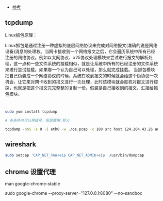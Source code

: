 * [参考](https://www.jianshu.com/p/a62ed1bb5b20)
## tcpdump

Linux抓包原理：

Linux抓包是通过注册一种虚拟的底层网络协议来完成对网络报文(准确的说是网络设备)消息的处理权。当网卡接收到一个网络报文之后，它会遍历系统中所有已经注册的网络协议，例如以太网协议、x25协议处理模块来尝试进行报文的解析处理，这一点和一些文件系统的挂载相似，就是让系统中所有的已经注册的文件系统来进行尝试挂载，如果哪一个认为自己可以处理，那么就完成挂载。
当抓包模块把自己伪装成一个网络协议的时候，系统在收到报文的时候就会给这个伪协议一次机会，让它来对网卡收到的报文进行一次处理，此时该模块就会趁机对报文进行窥探，也就是把这个报文完完整整的复制一份，假装是自己接收到的报文，汇报给抓包模块。

```sh


sudo yum install tcpdump

# 多条件时可以用括号，但是要用\转义

tcpdump -nnS -s 0 -i eth0 -w ./os.pcap -c 100 src host 124.204.43.26 and dst port 80

```

## wireshark 
```sh
sudo setcap 'CAP_NET_RAW+eip CAP_NET_ADMIN+eip' /usr/bin/dumpcap
```
## chrome 设置代理
man google-chrome-stable

sudo google-chrome --proxy-server="127.0.0.1:8080" --no-sandbox